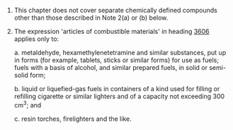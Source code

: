 1. This chapter does not cover separate chemically defined compounds other than those described in Note 2(a) or (b) below.

2. The expression 'articles of combustible materials' in heading [3606](/headings/3606) applies only to:

    a. metaldehyde, hexamethylenetetramine and similar substances, put up in forms (for example, tablets, sticks or similar forms) for use as fuels; fuels with a basis of alcohol, and similar prepared fuels, in solid or semi-solid form;
    
    b. liquid or liquefied-gas fuels in containers of a kind used for filling or refilling cigarette or similar lighters and of a capacity not exceeding 300 cm<sup>3</sup>; and

    c. resin torches, firelighters and the like.
